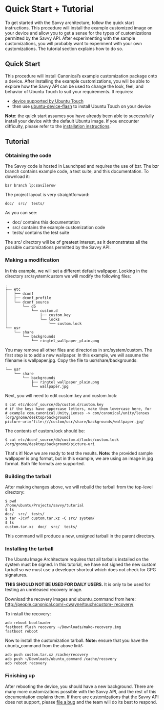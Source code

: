 





# Quick Start + Tutorial

To get started with the Savvy architecture, follow the quick start
instructions. This procedure will install the example customized image on your
device and allow you to get a sense for the types of customizations permitted
by the Savvy API. After experimenting with the sample customizations, you will
probably want to experiment with your own customizations. The tutorial section
explains how to do so.

## Quick Start

This procedure will install Canonical’s example customization package onto a
device. After installing the example customizations, you will be able to
explore how the Savvy API can be used to change the look, feel, and behavior
of Ubuntu Touch to suit your requirements. It requires:

  * [device supported by Ubuntu Touch](/en/phone/devices/devices/)
  * then use [ubuntu-device-flash](/en/phone/devices/installing-ubuntu-for-devices/) to install Ubuntu Touch on your device

**Note:** the quick start assumes you have already been able to successfully install your device with the default Ubuntu image. If you encounter difficulty, please refer to the [installation instructions](/en/phone/devices/installing-ubuntu-for-devices/).

## Tutorial

### Obtaining the code

The Savvy code is hosted in Launchpad and requires the use of bzr. The bzr
branch contains example code, a test suite, and this documentation. To
download it:

    bzr branch lp:savilerow

The project layout is very straightforward:

    doc/  src/  tests/

As you can see:

  * doc/ contains this documentation
  * src/ contains the example customization code
  * tests/ contains the test suite

The src/ directory will be of greatest interest, as it demonstrates all the
possible customizations permitted by the Savvy API.

### Making a modification

In this example, we will set a different default wallpaper. Looking in the
directory src/system/custom we will modify the following files:

    .
    ├── etc
    │   ├── dconf
    │   ├── dconf_profile
    │   └── dconf_source
    │       └── db
    │           └── custom.d
    │               ├── custom.key
    │               └── locks
    │                   └── custom.lock
    └── usr
        └── share
            └── backgrounds
                └── ringtel_wallpaper_plain.png

You may remove all other files and directories in src/system/custom. The first
step is to add a new wallpaper. In this example, we will assume the filename
is wallpaper.jpg. Copy the file to usr/share/backgrounds:

    └── usr
        └── share
            └── backgrounds
                ├── ringtel_wallpaper_plain.png
                └── wallpaper.jpg

Next, you will need to edit custom.key and custom.lock:

    $ cat etc/dconf_source/db/custom.d/custom.key
    # if the keys have uppercase letters, make them lowercase here, for
    # example com.canonical.Unity.Lenses -> com/canonical/unity/lenses
    [org/gnome/desktop/background]
    picture-uri='file:///custom/usr/share/backgrounds/wallpaper.jpg'

The contents of custom.lock should be:

    $ cat etc/dconf_source/db/custom.d/locks/custom.lock
    /org/gnome/desktop/background/picture-uri

That's it! Now we are ready to test the results. **Note:** the provided sample
wallpaper is png format, but in this example, we are using an image in jpg
format. Both file formats are supported.

### Building the tarball

After making changes above, we will rebuild the tarball from the top-level
directory:

    $ pwd
    /home/ubuntu/Projects/savvy/tutorial
    $ ls
    doc/  src/  tests/
    $ tar -Jcvf custom.tar.xz -C src/ system/
    $ ls
    custom.tar.xz  doc/  src/  tests/

This command will produce a new, unsigned tarball in the parent directory.

### Installing the tarball

The Ubuntu Image Architecture requires that all tarballs installed on the
system must be signed. In this tutorial, we have not signed the new custom
tarball so we must use a developer shortcut which does not check for GPG
signatures.

**THIS SHOULD NOT BE USED FOR DAILY USERS.** It is only to be used for testing an unreleased recovery image.

Download the recovery images and ubuntu_command from here:
[http://people.canonical.com/~cwayne/touch/custom-
recovery/](http://people.canonical.com/~cwayne/touch/custom-recovery/)

To install the recovery:

    adb reboot bootloader
    fastboot flash recovery ~/Downloads/mako-recovery.img
    fastboot reboot

Now to install the customization tarball. **Note:** ensure that you have the
ubuntu_command from the above link!:

    adb push custom.tar.xz /cache/recovery
    adb push ~/Downloads/ubuntu_command /cache/recovery
    adb reboot recovery

### Finishing up

After rebooting the device, you should have a new background. There are many
more customizations possible with the Savvy API, and the rest of this
documentation explains them. If there are customizations that the Savvy API
does not support, please [file a
bug](https://bugs.launchpad.net/savilerow/+bugs) and the team will do its best
to respond.





